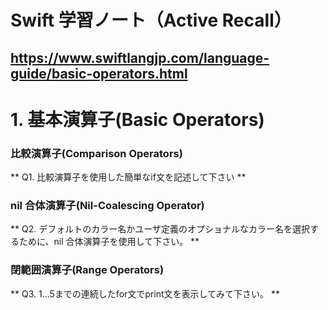 
# Swift 学習ノート（Active Recall）
<https://www.swiftlangjp.com/language-guide/basic-operators.html>
--- 

# 1. 基本演算子(Basic Operators)

### 比較演算子(Comparison Operators)

** Q1. 比較演算子を使用した簡単なif文を記述して下さい **


### nil 合体演算子(Nil-Coalescing Operator)

** Q2. デフォルトのカラー名かユーザ定義のオプショナルなカラー名を選択するために、nil 合体演算子を使用して下さい。 **


### 閉範囲演算子(Range Operators)

** Q3. 1...5までの連続したfor文でprint文を表示してみて下さい。 **


